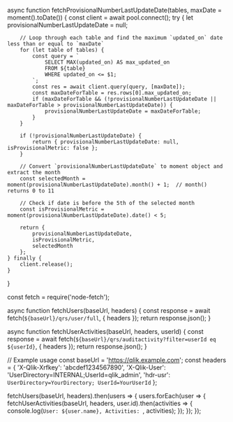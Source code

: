 
async function fetchProvisionalNumberLastUpdateDate(tables, maxDate = moment().toDate()) {
    const client = await pool.connect();
    try {
        let provisionalNumberLastUpdateDate = null;

        // Loop through each table and find the maximum `updated_on` date less than or equal to `maxDate`
        for (let table of tables) {
            const query = `
                SELECT MAX(updated_on) AS max_updated_on
                FROM ${table}
                WHERE updated_on <= $1;
            `;
            const res = await client.query(query, [maxDate]);
            const maxDateForTable = res.rows[0].max_updated_on;
            if (maxDateForTable && (!provisionalNumberLastUpdateDate || maxDateForTable > provisionalNumberLastUpdateDate)) {
                provisionalNumberLastUpdateDate = maxDateForTable;
            }
        }

        if (!provisionalNumberLastUpdateDate) {
            return { provisionalNumberLastUpdateDate: null, isProvisionalMetric: false };
        }

        // Convert `provisionalNumberLastUpdateDate` to moment object and extract the month
        const selectedMonth = moment(provisionalNumberLastUpdateDate).month() + 1;  // month() returns 0 to 11

        // Check if date is before the 5th of the selected month
        const isProvisionalMetric = moment(provisionalNumberLastUpdateDate).date() < 5;

        return {
            provisionalNumberLastUpdateDate,
            isProvisionalMetric,
            selectedMonth
        };
    } finally {
        client.release();
    }
}


















const fetch = require('node-fetch');

async function fetchUsers(baseUrl, headers) {
    const response = await fetch(`${baseUrl}/qrs/user/full`, { headers });
    return response.json();
}

async function fetchUserActivities(baseUrl, headers, userId) {
    const response = await fetch(`${baseUrl}/qrs/auditactivity?filter=userId eq ${userId}`, { headers });
    return response.json();
}

// Example usage
const baseUrl = 'https://qlik.example.com';
const headers = {
    'X-Qlik-Xrfkey': 'abcdef1234567890',
    'X-Qlik-User': 'UserDirectory=INTERNAL;UserId=qlik_admin',
    'hdr-usr': `UserDirectory=YourDirectory; UserId=YourUserId`
};

fetchUsers(baseUrl, headers).then(users => {
    users.forEach(user => {
        fetchUserActivities(baseUrl, headers, user.id).then(activities => {
            console.log(`User: ${user.name}, Activities: `, activities);
        });
    });
});
